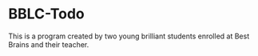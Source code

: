 # BBLC-Todo
This is a program created by two young brilliant students enrolled at Best Brains and their teacher.
